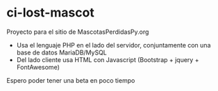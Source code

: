 # ci-lost-mascot
Proyecto para el sitio de MascotasPerdidasPy.org

* Usa el lenguaje PHP en el lado del servidor, conjuntamente con una base de datos MariaDB/MySQL
* Del lado cliente usa HTML con Javascript (Bootstrap + jquery + FontAwesome)

Espero poder tener una beta en poco tiempo
